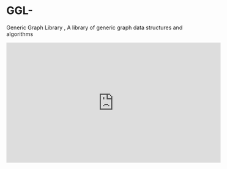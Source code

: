 # GGL-
Generic Graph Library , A library of generic graph data structures and algorithms
<iframe width="560" height="315" src="https://www.youtube.com/embed/2C8r30w9I4w" title="YouTube video player" frameborder="0" allow="accelerometer; autoplay; clipboard-write; encrypted-media; gyroscope; picture-in-picture" allowfullscreen></iframe>
